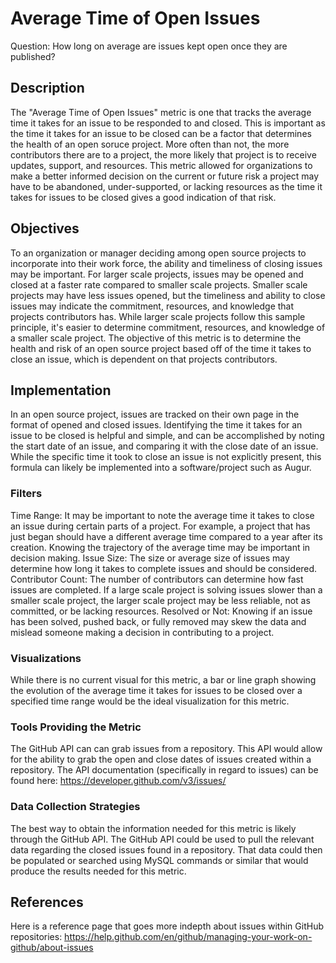 # Average Time of Open Issues

Question: How long on average are issues kept open once they are published?

## Description
The "Average Time of Open Issues" metric is one that tracks the average time it takes for an issue to be responded to and closed. This is important as the time it takes for an issue to be closed can be a factor that determines the health of an open soruce project. More often than not, the more contributors there are to a project, the more likely that project is to receive updates, support, and resources. This metric allowed for organizations to make a better informed decision on the current or future risk a project may have to be abandoned, under-supported, or lacking resources as the time it takes for issues to be closed gives a good indication of that risk.

## Objectives
To an organization or manager deciding among open source projects to incorporate into their work force, the ability and timeliness of closing issues may be important. For larger scale projects, issues may be opened and closed at a faster rate compared to smaller scale projects. Smaller scale projects may have less issues opened, but the timeliness and ability to close issues may indicate the commitment, resources, and knowledge that projects contributors has. While larger scale projects follow this sample principle, it's easier to determine commitment, resources, and knowledge of a smaller scale project. The objective of this metric is to determine the health and risk of an open source project based off of the time it takes to close an issue, which is dependent on that projects contributors.

## Implementation
In an open source project, issues are tracked on their own page in the format of opened and closed issues. Identifying the time it takes for an issue to be closed is helpful and simple, and can be accomplished by noting the start date of an issue, and comparing it with the close date of an issue. While the specific time it took to close an issue is not explicitly present, this formula can likely be implemented into a software/project such as Augur.

### Filters
Time Range: It may be important to note the average time it takes to close an issue during certain parts of a project. For example, a project that has just began should have a different average time compared to a year after its creation. Knowing the trajectory of the average time may be important in decision making.
Issue Size: The size or average size of issues may determine how long it takes to complete issues and should be considered.
Contributor Count: The number of contributors can determine how fast issues are completed. If a large scale project is solving issues slower than a smaller scale project, the larger scale project may be less reliable, not as committed, or be lacking resources.
Resolved or Not: Knowing if an issue has been solved, pushed back, or fully removed may skew the data and mislead someone making a decision in contributing to a project.

### Visualizations
While there is no current visual for this metric, a bar or line graph showing the evolution of the average time it takes for issues to be closed over a specified time range would be the ideal visualization for this metric.

### Tools Providing the Metric
The GitHub API can can grab issues from a repository. This API would allow for the ability to grab the open and close dates of issues created within a repository. The API documentation (specifically in regard to issues) can be found here: https://developer.github.com/v3/issues/

### Data Collection Strategies
The best way to obtain the information needed for this metric is likely through the GitHub API. The GitHub API could be used to pull the relevant data regarding the closed issues found in a repository. That data could then be populated or searched using MySQL commands or similar that would produce the results needed for this metric.

## References
Here is a reference page that goes more indepth about issues within GitHub repositories: https://help.github.com/en/github/managing-your-work-on-github/about-issues

